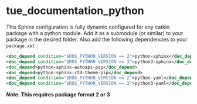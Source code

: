 # tue_documentation_python

This Sphinx configuration is fully dynamic configured for any catkin package with a python module. Add it as a submodule (or similar) to your package in the desired folder. Also add the following dependencies to your `package.xml` :

```xml
<doc_depend condition="$ROS_PYTHON_VERSION == 2">python-sphinx</doc_depend>
<doc_depend condition="$ROS_PYTHON_VERSION == 3">python3-sphinx</doc_depend>
<doc_depend>python-sphinx-autoapi-pip</doc_depend>
<doc_depend>python-sphinx-rtd-theme-pip</doc_depend>
<doc_depend condition="$ROS_PYTHON_VERSION == 2">python-yaml</doc_depend>
<doc_depend condition="$ROS_PYTHON_VERSION == 3">python3-yaml</doc_depend>
```

**_Note_: This requires package format 2 or 3**
